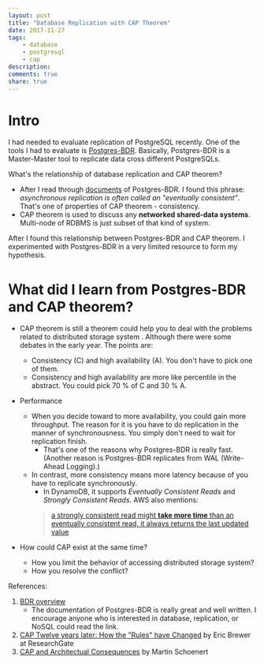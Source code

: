 ```yaml
---
layout: post
title: "Database Replication with CAP Theorem"
date: 2017-11-27
tags: 
    - database
    - postgresql
    - cap
description:
comments: true
share: true
---
```

# Intro
I had needed to evaluate replication of PostgreSQL recently. One of the tools I had to evaluate is [Postgres-BDR](https://www.2ndquadrant.com/en/resources/bdr/). Basically, Postgres-BDR is a Master-Master tool to replicate data cross different PostgreSQLs.

What's the relationship of database replication and CAP theorem? 
* After I read through [documents](http://bdr-project.org/docs/stable/bdr-concepts.html) of Postgres-BDR. I found this phrase: *asynchronous replication is often called an "eventually consistent"*. That's one of properties of CAP theorem - consistency. 
* CAP theorem is used to discuss any **networked shared-data systems**. Multi-node of RDBMS is just subset of that kind of system.

After I found this relationship between Postgres-BDR and CAP theorem. I experimented with Postgres-BDR in a very limited resource to form my hypothesis.


# Ｗhat did I learn from Postgres-BDR and CAP theorem?

* CAP theorem is still a theorem could help you to deal with the problems related to distributed storage system . Although there were some debates in the early year. The points are:
    * Consistency (C) and high availability (A). You don't have to pick one of them.  
    * Consistency and high availability are more like percentile in the abstract. You could pick 70 % of C and 30 % A.
    
* Performance
    * When you decide toward to more availability, you could gain more throughput. The reason for it is you have to do replication in the manner of synchronousness. You simply don't need to wait for replication finish.
        * That's one of the reasons why Postgres-BDR is really fast. (Another reason is Postgres-BDR replicates from WAL (Write-Ahead Logging).) 
    * In contrast, more consistency means more latency because of you have to replicate synchronously.
        * In DynamoDB, it supports *Eventually Consistent Reads* and *Strongly Consistent Reads*. AWS also mentions:
        > [a strongly consistent read might **take more time** than an eventually consistent read, it always returns the last updated value](http://docs.aws.amazon.com/amazondynamodb/latest/APIReference/API_GetItem.html)

* How could CAP exist at the same time?
    * How you limit the behavior of accessing distributed storage system?
    * How you resolve the conflict? 


References: 

1. [BDR overview](http://bdr-project.org/docs/stable/overview.html)
    * The documentation of Postgres-BDR is really great and well written. I encourage anyone who is interested in database, replication, or NoSQL could read the link. 
2. [CAP Twelve years later: How the "Rules" have Changed](https://www.researchgate.net/profile/Eric_Brewer3/publication/220476881_CAP_Twelve_years_later_How_the_Rules_have_Changed/links/56a644b108ae2c689d39e3ba/CAP-Twelve-years-later-How-the-Rules-have-Changed.pdf?origin=publication_detail) by Eric Brewer at ResearchGate
3. [CAP and Architectual Consequences](https://www.youtube.com/watch?v=LW8MBYU_pzQ) by Martin Schoenert
